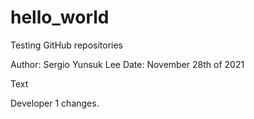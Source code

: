 # hello_world
Testing GitHub repositories

Author: Sergio Yunsuk Lee
Date: November 28th of 2021

Text 

Developer 1 changes.
